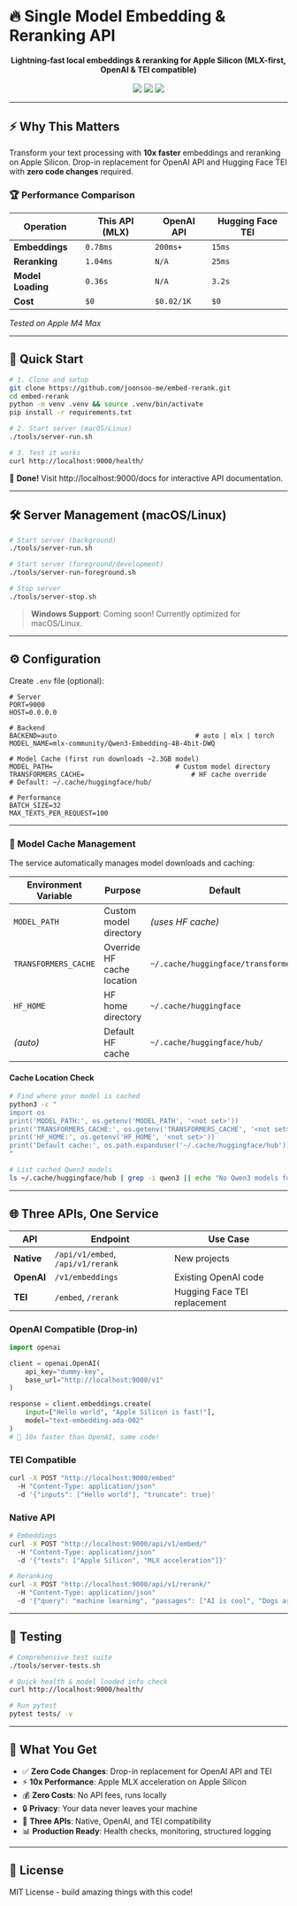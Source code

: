 # 🔥 Single Model Embedding & Reranking API

<div align="center">
<strong>Lightning-fast local embeddings & reranking for Apple Silicon (MLX-first, OpenAI & TEI compatible)</strong>
<br/><br/>
<a href="https://developer.apple.com/silicon/"><img src="https://img.shields.io/badge/Apple_Silicon-Ready-blue?logo=apple&logoColor=white" /></a>
<a href="https://ml-explore.github.io/mlx/"><img src="https://img.shields.io/badge/MLX-Optimized-green?logo=apple&logoColor=white" /></a>
<a href="https://fastapi.tiangolo.com/"><img src="https://img.shields.io/badge/FastAPI-009688?logo=fastapi&logoColor=white" /></a>
</div>

---

## ⚡ Why This Matters

Transform your text processing with **10x faster** embeddings and reranking on Apple Silicon. Drop-in replacement for OpenAI API and Hugging Face TEI with **zero code changes** required.

### 🏆 Performance Comparison

| Operation | This API (MLX) | OpenAI API | Hugging Face TEI |
|-----------|----------------|------------|------------------|
| **Embeddings** | `0.78ms` | `200ms+` | `15ms` |
| **Reranking** | `1.04ms` | `N/A` | `25ms` |
| **Model Loading** | `0.36s` | `N/A` | `3.2s` |
| **Cost** | `$0` | `$0.02/1K` | `$0` |

*Tested on Apple M4 Max*

---

## 🚀 Quick Start

```bash
# 1. Clone and setup
git clone https://github.com/joonsoo-me/embed-rerank.git
cd embed-rerank
python -m venv .venv && source .venv/bin/activate
pip install -r requirements.txt

# 2. Start server (macOS/Linux)
./tools/server-run.sh

# 3. Test it works
curl http://localhost:9000/health/
```

🎉 **Done!** Visit http://localhost:9000/docs for interactive API documentation.

---

## 🛠 Server Management (macOS/Linux)

```bash
# Start server (background)
./tools/server-run.sh

# Start server (foreground/development)
./tools/server-run-foreground.sh

# Stop server
./tools/server-stop.sh
```

> **Windows Support**: Coming soon! Currently optimized for macOS/Linux.

---

## ⚙️ Configuration

Create `.env` file (optional):

```env
# Server
PORT=9000
HOST=0.0.0.0

# Backend
BACKEND=auto                                   # auto | mlx | torch
MODEL_NAME=mlx-community/Qwen3-Embedding-4B-4bit-DWQ

# Model Cache (first run downloads ~2.3GB model)
MODEL_PATH=                               # Custom model directory
TRANSFORMERS_CACHE=                           # HF cache override
# Default: ~/.cache/huggingface/hub/

# Performance
BATCH_SIZE=32
MAX_TEXTS_PER_REQUEST=100
```

---

### 📂 Model Cache Management

The service automatically manages model downloads and caching:

| Environment Variable | Purpose | Default |
|---------------------|---------|---------|
| `MODEL_PATH` | Custom model directory | *(uses HF cache)* |
| `TRANSFORMERS_CACHE` | Override HF cache location | `~/.cache/huggingface/transformers` |
| `HF_HOME` | HF home directory | `~/.cache/huggingface` |
| *(auto)* | Default HF cache | `~/.cache/huggingface/hub/` |

#### Cache Location Check
``` bash
# Find where your model is cached
python3 -c "
import os
print('MODEL_PATH:', os.getenv('MODEL_PATH', '<not set>'))
print('TRANSFORMERS_CACHE:', os.getenv('TRANSFORMERS_CACHE', '<not set>'))
print('HF_HOME:', os.getenv('HF_HOME', '<not set>'))
print('Default cache:', os.path.expanduser('~/.cache/huggingface/hub'))
"

# List cached Qwen3 models
ls ~/.cache/huggingface/hub | grep -i qwen3 || echo "No Qwen3 models found in cache"
```

---

## 🌐 Three APIs, One Service

| API | Endpoint | Use Case |
|-----|----------|----------|
| **Native** | `/api/v1/embed`, `/api/v1/rerank` | New projects |
| **OpenAI** | `/v1/embeddings` | Existing OpenAI code |
| **TEI** | `/embed`, `/rerank` | Hugging Face TEI replacement |

### OpenAI Compatible (Drop-in)

```python
import openai

client = openai.OpenAI(
    api_key="dummy-key",
    base_url="http://localhost:9000/v1"
)

response = client.embeddings.create(
    input=["Hello world", "Apple Silicon is fast!"],
    model="text-embedding-ada-002"
)
# 🚀 10x faster than OpenAI, same code!
```

### TEI Compatible

```bash
curl -X POST "http://localhost:9000/embed" 
  -H "Content-Type: application/json" 
  -d '{"inputs": ["Hello world"], "truncate": true}'
```

### Native API

```bash
# Embeddings
curl -X POST "http://localhost:9000/api/v1/embed/" 
  -H "Content-Type: application/json" 
  -d '{"texts": ["Apple Silicon", "MLX acceleration"]}'

# Reranking  
curl -X POST "http://localhost:9000/api/v1/rerank/" 
  -H "Content-Type: application/json" 
  -d '{"query": "machine learning", "passages": ["AI is cool", "Dogs are pets", "MLX is fast"]}'
```

---

## 🧪 Testing

```bash
# Comprehensive test suite
./tools/server-tests.sh

# Quick health & model loaded info check
curl http://localhost:9000/health/

# Run pytest
pytest tests/ -v
```

---

## 🚀 What You Get

- ✅ **Zero Code Changes**: Drop-in replacement for OpenAI API and TEI
- ⚡ **10x Performance**: Apple MLX acceleration on Apple Silicon  
- 💰 **Zero Costs**: No API fees, runs locally
- 🔒 **Privacy**: Your data never leaves your machine
- 🎯 **Three APIs**: Native, OpenAI, and TEI compatibility
- 📊 **Production Ready**: Health checks, monitoring, structured logging

---

## 📄 License

MIT License - build amazing things with this code!
